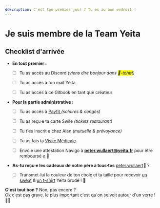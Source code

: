 ```yaml
---
description: C'est ton premier jour ? Tu es au bon endroit !
---
```


# Je suis membre de la Team Yeita

## Checklist d'arrivée

*   **En tout premier :**&#x20;

    * [ ] Tu as accès au Discord _(viens dire bonjour dans <mark style="background-color:yellow;">💬-tchat</mark>)_
    * [ ] Tu as accès à ton mail Yeita&#x20;
    * [ ] Tu as accès à ce Gitbook en tant que créateur


*   **Pour la partie administrative :**&#x20;

    * [ ] Tu as accès à [Payfit ](payfit.md)_(salaires & congés)_
    * [ ] Tu as reçu·e ta carte Swile _(tickets restaurant)_
    * [ ] Tu t'es inscrit·e chez Alan _(mutuelle & prévoyance)_
    * [ ] Tu as fais ta [Visite Médicale](visite-medicale.md)
    * [ ] Envoie une attestation Navigo à **peter.wullaert@yeita.fr** pour être remboursé·e 🚃


* **As-tu reçu·e les cadeaux de notre père à tous·tes** [peter.wullaert](https://app.gitbook.com/u/c8haRii4T2aSVAPPdX6sGIcA8IO2 "mention")🎅  ?
  * [ ] Transmet-lui la couleur de ton choix et ta taille pour recevoir [un sweat](https://www.stanleystella.com/fr-be/unisexe/sweatshirts/cruiser-stsu822?returnurl=%2ffr-be%2funisexe%2fsweatshirts%2f) & [un t-shirt](https://www.stanleystella.com/fr-be/unisexe/t-shirt/creator-sttu755?returnurl=%2ffr-be%2funisexe%2ft-shirt%2f) Yeita brodé ! 👕

**C'est tout bon ?** Non, pas encore ? \
Ok c'est pas grave, le plus important c'est qu'on se voit autour d'un verre ! 🥳🍻
